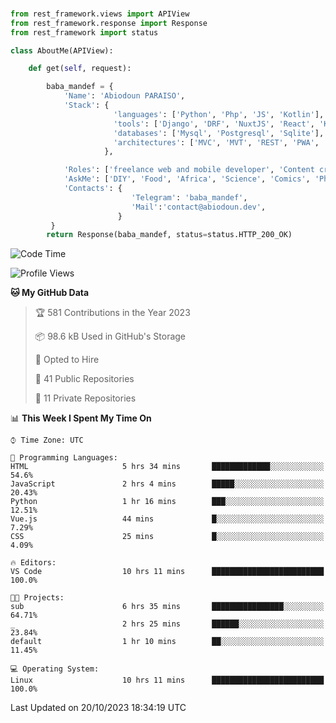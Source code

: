 ###
```python
from rest_framework.views import APIView
from rest_framework.response import Response
from rest_framework import status

class AboutMe(APIView):

    def get(self, request):

        baba_mandef = {
            'Name': 'Abiodoun PARAISO',
            'Stack': {
                       'languages': ['Python', 'Php', 'JS', 'Kotlin'],
                       'tools': ['Django', 'DRF', 'NuxtJS', 'React', 'Kotlin', 'Electron'],
                       'databases': ['Mysql', 'Postgresql', 'Sqlite'],
                       'architectures': ['MVC', 'MVT', 'REST', 'PWA', 'SPA', 'MicroServices']
                     },

            'Roles': ['freelance web and mobile developer', 'Content creator', 'Teacher', 'Mentor'],
            'AskMe': ['DIY', 'Food', 'Africa', 'Science', 'Comics', 'Photography', 'Tech', 'Programming'],
            'Contacts': {
                           'Telegram': 'baba_mandef',
                           'Mail':'contact@abiodoun.dev',
                        }
         }
        return Response(baba_mandef, status=status.HTTP_200_OK)

```                    

<!--START_SECTION:waka-->
![Code Time](http://img.shields.io/badge/Code%20Time-799%20hrs%203%20mins-blue)

![Profile Views](http://img.shields.io/badge/Profile%20Views-0-blue)

**🐱 My GitHub Data** 

> 🏆 581 Contributions in the Year 2023
 > 
> 📦 98.6 kB Used in GitHub's Storage 
 > 
> 💼 Opted to Hire
 > 
> 📜 41 Public Repositories 
 > 
> 🔑 11 Private Repositories  
 > 
📊 **This Week I Spent My Time On** 

```text
⌚︎ Time Zone: UTC

💬 Programming Languages: 
HTML                     5 hrs 34 mins       █████████████░░░░░░░░░░░░   54.6% 
JavaScript               2 hrs 4 mins        █████░░░░░░░░░░░░░░░░░░░░   20.43% 
Python                   1 hr 16 mins        ███░░░░░░░░░░░░░░░░░░░░░░   12.51% 
Vue.js                   44 mins             █░░░░░░░░░░░░░░░░░░░░░░░░   7.29% 
CSS                      25 mins             █░░░░░░░░░░░░░░░░░░░░░░░░   4.09%

🔥 Editors: 
VS Code                  10 hrs 11 mins      █████████████████████████   100.0%

🐱‍💻 Projects: 
sub                      6 hrs 35 mins       ████████████████░░░░░░░░░   64.71% 
_                        2 hrs 25 mins       ██████░░░░░░░░░░░░░░░░░░░   23.84% 
default                  1 hr 10 mins        ██░░░░░░░░░░░░░░░░░░░░░░░   11.45%

💻 Operating System: 
Linux                    10 hrs 11 mins      █████████████████████████   100.0%

```


 Last Updated on 20/10/2023 18:34:19 UTC
<!--END_SECTION:waka-->
